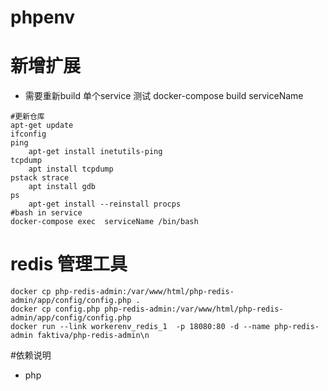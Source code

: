 # phpenv
# 新增扩展
   - 需要重新build 单个service 测试 docker-compose build serviceName

```shell
#更新仓库
apt-get update 
ifconfig 
ping 
    apt-get install inetutils-ping
tcpdump 
    apt install tcpdump
pstack strace 
    apt install gdb
ps
    apt-get install --reinstall procps
#bash in service     
docker-compose exec  serviceName /bin/bash

```
# redis 管理工具
```shell
docker cp php-redis-admin:/var/www/html/php-redis-admin/app/config/config.php .
docker cp config.php php-redis-admin:/var/www/html/php-redis-admin/app/config/config.php
docker run --link workerenv_redis_1  -p 18080:80 -d --name php-redis-admin faktiva/php-redis-admin\n
```
#依赖说明
- php